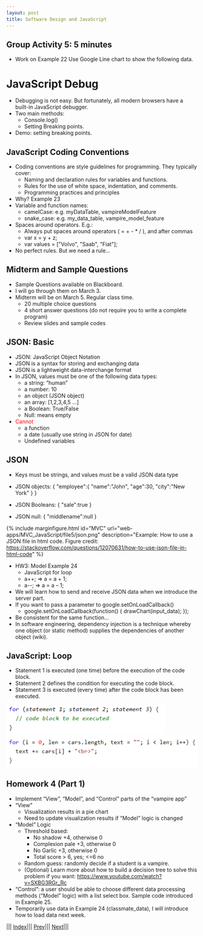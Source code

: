 ```yaml
---
layout: post
title: Software Design and JavaScript
---
```


## Group Activity 5: 5 minutes

* Work on Example 22
Use Google Line chart to show the following data.


# JavaScript Debug
* Debugging is not easy. But fortunately, all modern browsers have a built-in JavaScript debugger.
* Two main methods:
  * Console.log()
  * Setting Breaking points.
* Demo: setting breaking points.

## JavaScript Coding Conventions

* Coding conventions are style guidelines for programming. They typically cover:
  * Naming and declaration rules for variables and functions.
  * Rules for the use of white space, indentation, and comments.
  * Programming practices and principles
* Why? Example 23
* Variable and function names:
  * camelCase: e.g. myDataTable, vampireModelFeature
  * snake_case: e.g. my_data_table, vampire_model_feature
* Spaces around operators. E.g.:
  * Always put spaces around operators ( = + - * / ), and after commas
  * var x = y + z;
  * var values = ["Volvo", "Saab", "Fiat"];
* No perfect rules. But we need a rule…

## Midterm and Sample Questions
* Sample Questions available on Blackboard.
* I will go through them on March 3.
* Midterm will be on March 5. Regular class time.
  * 20 multiple choice questions
  * 4 short answer questions (do not require you to write a complete program)
  * Review slides and sample codes

## JSON: Basic
* JSON: JavaScript Object Notation
* JSON is a syntax for storing and exchanging data
* JSON is a lightweight data-interchange format
* In JSON, values must be one of the following data types:
  * a string: “human”
  * a number: 10
  * an object (JSON object)
  * an array: [1,2,3,4,5 …]
  * a Boolean: True/False
  * Null: means empty
* <font color=red> Cannot</font>
  * a function
  * a date (usually use string in JSON for date)
  * Undefined variables
  
## JSON
* Keys must be strings, and values must be a valid JSON data type 
* JSON objects: 
{
"employee":{ "name":"John", "age":30, "city":"New York" }
}

* JSON Booleans: { "sale":true }
* JSON null: { "middlename":null }

{% include marginfigure.html id="MVC" url="web-apps/MVC_JavaScript/file5/json.png" description="Example: How to use a JSON file in html code. Figure credit: https://stackoverflow.com/questions/12070631/how-to-use-json-file-in-html-code" %}

* HW3: Model Example 24
  * JavaScript for loop
  * a++; => a = a + 1;
  * a--; => a = a – 1;
* We will learn how to send and receive JSON data when we introduce the server part.
* If you want to pass a parameter to google.setOnLoadCallback()
  * google.setOnLoadCallback(function() { drawChart(input_data); });
* Be consistent for the same function…
* In software engineering, dependency injection is a technique whereby one object (or static method) supplies the dependencies of another object (wiki).

## JavaScript: Loop
* Statement 1 is executed (one time) before the execution of the code block.
* Statement 2 defines the condition for executing the code block.
* Statement 3 is executed (every time) after the code block has been executed.

![](loop1.png)
![](loop2.png)

## Homework 4 (Part 1)
* Implement “View”, “Model”, and “Control” parts of the “vampire app”
* “View”
  * Visualization results in a pie chart
  * Need to update visualization results if “Model” logic is changed
* “Model” Logic 
  * Threshold based:
    * No shadow +4, otherwise 0
    * Complexion pale +3, otherwise 0
    * No Garlic +3, otherwise 0
    * Total score > 6, yes; <=6 no
  * Random guess: randomly decide if a student is a vampire.
  * (Optional) Learn more about how to build a decision tree to solve this problem if you want: https://www.youtube.com/watch?v=SXBG3RGr_Rc
* “Control”: a user should be able to choose different data processing methods (“Model” logic) with a list select box. Sample code introduced in Example 25.
* Temporarily use data in Example 24  (classmate_data), I will introduce how to load data next week.


||| [Index](../../)||| [Prev](../file4/)||| [Next](../file6/)|||








